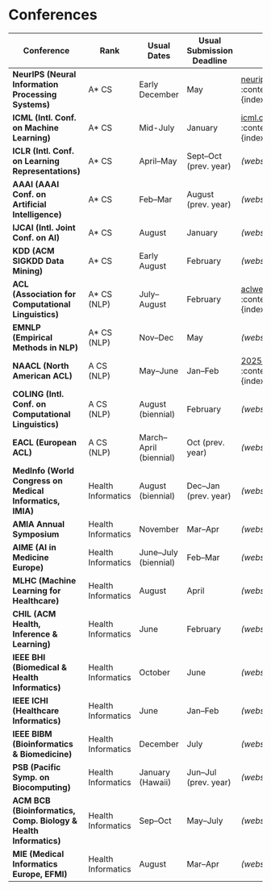 #  Conferences

| Conference | Rank | Usual Dates | Usual Submission Deadline | Link |
|------------|------|-------------|----------------------------|------|
| **NeurIPS (Neural Information Processing Systems)** | A* CS | Early December | May | [neurips.cc](https://neurips.cc) :contentReference[oaicite:0]{index=0} |
| **ICML (Intl. Conf. on Machine Learning)** | A* CS | Mid-July | January | [icml.cc](https://icml.cc) :contentReference[oaicite:1]{index=1} |
| **ICLR (Intl. Conf. on Learning Representations)** | A* CS | April–May | Sept–Oct (prev. year) | *(website not fetched)* |
| **AAAI (AAAI Conf. on Artificial Intelligence)** | A* CS | Feb–Mar | August (prev. year) | *(website not fetched)* |
| **IJCAI (Intl. Joint Conf. on AI)** | A* CS | August | January | *(website not fetched)* |
| **KDD (ACM SIGKDD Data Mining)** | A* CS | Early August | February | *(website not fetched)* |
| **ACL (Association for Computational Linguistics)** | A* CS (NLP) | July–August | February | [aclweb.org](https://www.aclweb.org/portal/acl) :contentReference[oaicite:2]{index=2} |
| **EMNLP (Empirical Methods in NLP)** | A* CS (NLP) | Nov–Dec | May | *(website not fetched)* |
| **NAACL (North American ACL)** | A CS (NLP) | May–June | Jan–Feb | [2025 NAACL site](https://2025.naacl.org/) :contentReference[oaicite:3]{index=3} |
| **COLING (Intl. Conf. on Computational Linguistics)** | A CS (NLP) | August (biennial) | February | *(website not fetched)* |
| **EACL (European ACL)** | A CS (NLP) | March–April (biennial) | Oct (prev. year) | *(website not fetched)* |
| **MedInfo (World Congress on Medical Informatics, IMIA)** | Health Informatics | August (biennial) | Dec–Jan (prev. year) | *(website not fetched)* |
| **AMIA Annual Symposium** | Health Informatics | November | Mar–Apr | *(website not fetched)* |
| **AIME (AI in Medicine Europe)** | Health Informatics | June–July (biennial) | Feb–Mar | *(website not fetched)* |
| **MLHC (Machine Learning for Healthcare)** | Health Informatics | August | April | *(website not fetched)* |
| **CHIL (ACM Health, Inference & Learning)** | Health Informatics | June | February | *(website not fetched)* |
| **IEEE BHI (Biomedical & Health Informatics)** | Health Informatics | October | June | *(website not fetched)* |
| **IEEE ICHI (Healthcare Informatics)** | Health Informatics | June | Jan–Feb | *(website not fetched)* |
| **IEEE BIBM (Bioinformatics & Biomedicine)** | Health Informatics | December | July | *(website not fetched)* |
| **PSB (Pacific Symp. on Biocomputing)** | Health Informatics | January (Hawaii) | Jun–Jul (prev. year) | *(website not fetched)* |
| **ACM BCB (Bioinformatics, Comp. Biology & Health Informatics)** | Health Informatics | Sep–Oct | May–July | *(website not fetched)* |
| **MIE (Medical Informatics Europe, EFMI)** | Health Informatics | August | Mar–Apr | *(website not fetched)* |
